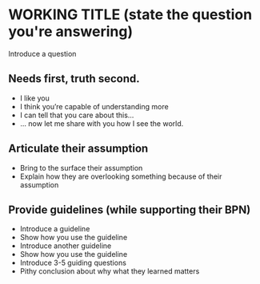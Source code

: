 # WORKING TITLE (state the question you're answering)

Introduce a question

## Needs first, truth second.

- I like you
- I think you’re capable of understanding more
- I can tell that you care about this…
- ... now let me share with you how I see the world.

## Articulate their assumption

-  Bring to the surface their assumption
-  Explain how they are overlooking something because of their assumption

## Provide guidelines (while supporting their BPN)

- Introduce a guideline
- Show how you use the guideline
- Introduce another guideline
- Show how you use the guideline
- Introduce 3-5 guiding questions
- Pithy conclusion about why what they learned matters
